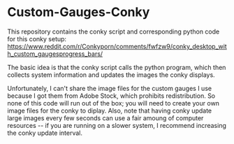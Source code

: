 # Custom-Gauges-Conky
This repository contains the conky script and corresponding python code for this conky setup: https://www.reddit.com/r/Conkyporn/comments/fwfzw9/conky_desktop_with_custom_gaugesprogress_bars/

The basic idea is that the conky script calls the python program, which then collects system information and updates the images the conky displays.  

Unfortunately, I can't share the image files for the custom gauges I use because I got them from Adobe Stock, which prohibits redistribution.  So none of this code will run out of the box; you will need to create your own image files for the conky to diplay.  Also, note that having conky update large images every few seconds can use a fair amoung of computer resources -- if you are running on a slower system, I recommend increasing the conky update interval. 


